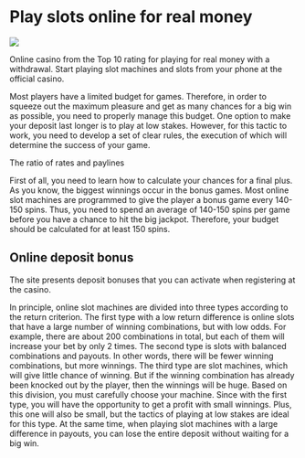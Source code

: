 # Play slots online for real money

[![](https://i.ibb.co/gMMdFMz/casino.jpg)](http://playandclickcasinos.com/)


Online casino from the Top 10 rating for playing for real money with a withdrawal. Start playing slot machines and slots from your phone at the official casino.

Most players have a limited budget for games. Therefore, in order to squeeze out the maximum pleasure and get as many chances for a big win as possible, you need to properly manage this budget. One option to make your deposit last longer is to play at low stakes. However, for this tactic to work, you need to develop a set of clear rules, the execution of which will determine the success of your game.

The ratio of rates and paylines

First of all, you need to learn how to calculate your chances for a final plus. As you know, the biggest winnings occur in the bonus games. Most online slot machines are programmed to give the player a bonus game every 140-150 spins. Thus, you need to spend an average of 140-150 spins per game before you have a chance to hit the big jackpot. Therefore, your budget should be calculated for at least 150 spins.

## Online deposit bonus

The site presents deposit bonuses that you can activate when registering at the casino. 

In principle, online slot machines are divided into three types according to the return criterion. The first type with a low return difference is online slots that have a large number of winning combinations, but with low odds. For example, there are about 200 combinations in total, but each of them will increase your bet by only 2 times. The second type is slots with balanced combinations and payouts. In other words, there will be fewer winning combinations, but more winnings. The third type are slot machines, which will give little chance of winning. But if the winning combination has already been knocked out by the player, then the winnings will be huge.
Based on this division, you must carefully choose your machine. Since with the first type, you will have the opportunity to get a profit with small winnings. Plus, this one will also be small, but the tactics of playing at low stakes are ideal for this type. At the same time, when playing slot machines with a large difference in payouts, you can lose the entire deposit without waiting for a big win.
